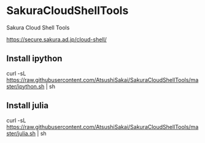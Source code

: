 # SakuraCloudShellTools
Sakura Cloud Shell Tools

https://secure.sakura.ad.jp/cloud-shell/

## Install ipython

curl -sL https://raw.githubusercontent.com/AtsushiSakai/SakuraCloudShellTools/master/ipython.sh | sh

## Install julia

curl -sL https://raw.githubusercontent.com/AtsushiSakai/SakuraCloudShellTools/master/julia.sh | sh
